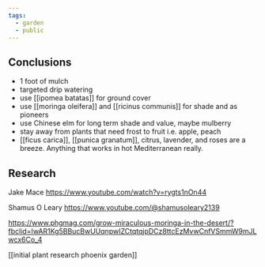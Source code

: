 ```yaml
---
tags:
  - garden
  - public
---
```

## Conclusions
- 1 foot of mulch
- targeted drip watering
- use [[ipomea batatas]] for ground cover
- use [[moringa oleifera]] and [[ricinus communis]] for shade and as pioneers
- use Chinese elm for long term shade and value, maybe mulberry
- stay away from plants that need frost to fruit i.e. apple, peach
- [[ficus carica]], [[punica granatum]], citrus, lavender, and roses are a breeze. Anything that works in hot Mediterranean really.
## Research

Jake Mace
https://www.youtube.com/watch?v=rygts1nOn44

Shamus O Leary
https://www.youtube.com/@shamusoleary2139

https://www.phgmag.com/grow-miraculous-moringa-in-the-desert/?fbclid=IwAR1Kg5BBucBwUUqnpwIZCtqtqjpDCz8ttcEzMvwCnfVSmmW9mJLwcx6Co_4

[[initial plant research phoenix garden]]